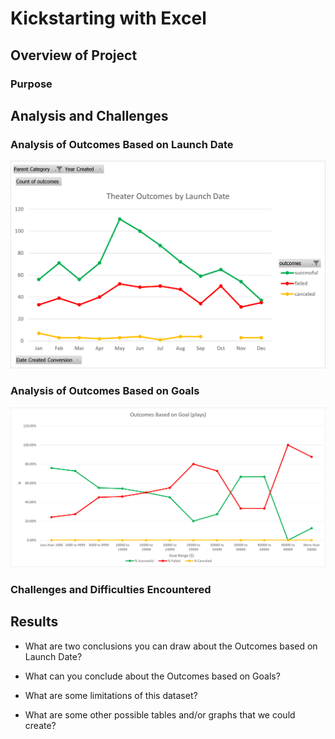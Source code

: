 # Kickstarting with Excel

## Overview of Project

### Purpose

## Analysis and Challenges

### Analysis of Outcomes Based on Launch Date

![This is a graph of the outcomes (successful, failed, and canceled) of all Kickstarter projects in the Theater category, correlated with the month in which they were launched.](/Resources/Theater_Outcomes_vs_Launch.png)

### Analysis of Outcomes Based on Goals

![This is a graph of the outcomes (successful, failed, and canceled) of all Kickstarter projects in the Plays subcategory, correlated with their set goal, sorted into ranges of mostly $5000 increments.](/Resources/Outcomes_vs_Goals.png)

### Challenges and Difficulties Encountered

## Results

- What are two conclusions you can draw about the Outcomes based on Launch Date?

- What can you conclude about the Outcomes based on Goals?

- What are some limitations of this dataset?

- What are some other possible tables and/or graphs that we could create?
